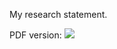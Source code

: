 My research statement.

PDF version: <a href="https://www.sharelatex.com/github/repos/matsen/research"> <img src=https://www.sharelatex.com/github/repos/matsen/research/builds/latest/badge.svg> </a>
